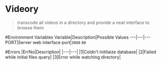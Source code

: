 # Videory
> transcode all videos in a directory and provide a neat interface to browse them

#Environment Variables
Variable|Description|Possible Values
---|---|---
PORT|Server web interface port|`3000` `80`


#Errors
|ErrNo|Description|
|---|---|
|1|Coldn't initilaize database|
|2|Failed while initial files query|
|3|Error while watching directory|